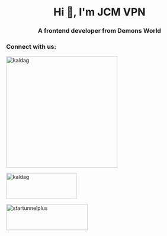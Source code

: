 <h1 align="center">Hi 👋, I'm JCM VPN</h1>
<h3 align="center">A frontend developer from Demons World</h3>

<h3 
align="left">Connect with us:</h3>
  
<a href="https://fb.com/kaldag.cp.repair"
target="blank"><img align="center"
src="https://i.pinimg.com/736x/66/f4/7e/66f47ec395807f937c2d64e4a1eadf01.jpg"
alt="kaldag" height="300" width="300" 
/></a>

<a href="https://www.youtube.com/@kaldubtv" target="blank"><img align="center" src="https://www.alfredocreates.com/wp-content/uploads/2017/02/Free-Outline-YouTube-Subscribe-Button-by-AlfredoCreates.png" alt="kaldag" height="70" width="190" /></a>

<a href="https://play.google.com/store/apps/details?id=com.jcm.vpn
" target="blank"><img align="center" src="https://play.google.com/intl/en_us/badges/images/generic/en-play-badge.png" alt="startunnelplus" height="70" width="220" /></a>
</p>

